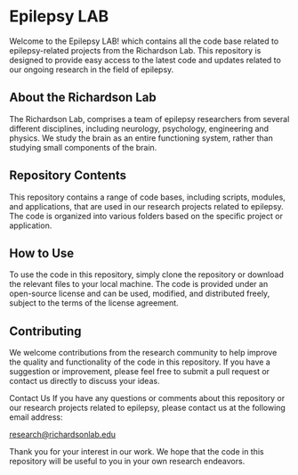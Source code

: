 # Epilepsy LAB
Welcome to the Epilepsy LAB! which contains all the code base related to epilepsy-related projects from the Richardson Lab. This repository is designed to provide easy access to the latest code and updates related to our ongoing research in the field of epilepsy.

## About the Richardson Lab
The Richardson Lab, comprises a team of epilepsy researchers from several different disciplines, including neurology, psychology, engineering and physics. We study the brain as an entire functioning system, rather than studying small components of the brain.

## Repository Contents
This repository contains a range of code bases, including scripts, modules, and applications, that are used in our research projects related to epilepsy. The code is organized into various folders based on the specific project or application.

## How to Use
To use the code in this repository, simply clone the repository or download the relevant files to your local machine. The code is provided under an open-source license and can be used, modified, and distributed freely, subject to the terms of the license agreement.

## Contributing
We welcome contributions from the research community to help improve the quality and functionality of the code in this repository. If you have a suggestion or improvement, please feel free to submit a pull request or contact us directly to discuss your ideas.

Contact Us
If you have any questions or comments about this repository or our research projects related to epilepsy, please contact us at the following email address:

research@richardsonlab.edu

Thank you for your interest in our work. We hope that the code in this repository will be useful to you in your own research endeavors.
